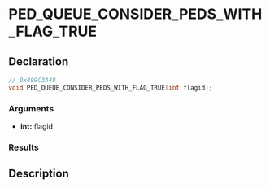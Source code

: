 # PED_QUEUE_CONSIDER_PEDS_WITH_FLAG_TRUE

## Declaration
```cpp
// 0x489C3A48
void PED_QUEUE_CONSIDER_PEDS_WITH_FLAG_TRUE(int flagid);
```

### Arguments
- **int:** flagid

### Results

## Description
